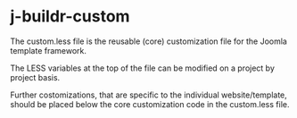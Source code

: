 # j-buildr-custom

The custom.less file is the reusable (core) customization file for the Joomla template framework.

The LESS variables at the top of the file can be modified on a project by project basis.

Further costomizations, that are specific to the individual website/template, should be placed below the core customization code in the custom.less file.
